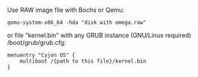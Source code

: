 Use RAW image file with Bochs or Qemu:

	qemu-system-x86_64 -hda "disk with omega.raw"

or file "kernel.bin" with any GRUB instance (GNU/Linux required) /boot/grub/grub.cfg:

	menuentry "Cyjon OS" {
		multiboot /{path to this file}/kernel.bin
	}
